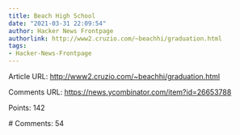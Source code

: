 ```yaml
---
title: Beach High School
date: "2021-03-31 22:09:54"
author: Hacker News Frontpage
authorlink: http://www2.cruzio.com/~beachhi/graduation.html
tags:
- Hacker-News-Frontpage
---
```


<p>Article URL: <a href="http://www2.cruzio.com/~beachhi/graduation.html">http://www2.cruzio.com/~beachhi/graduation.html</a></p>
<p>Comments URL: <a href="https://news.ycombinator.com/item?id=26653788">https://news.ycombinator.com/item?id=26653788</a></p>
<p>Points: 142</p>
<p># Comments: 54</p>
